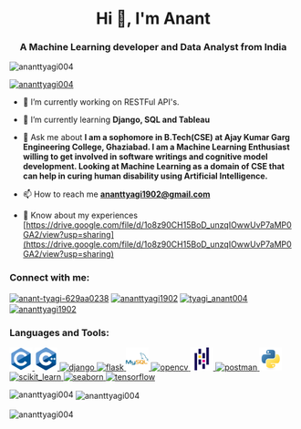 <h1 align="center">Hi 👋, I'm Anant</h1>
<h3 align="center">A Machine Learning developer and Data Analyst from India</h3>

<p align="left"> <img src="https://komarev.com/ghpvc/?username=ananttyagi004&label=Profile%20views&color=0e75b6&style=flat" alt="ananttyagi004" /> </p>

<p align="left"> <a href="https://github.com/ryo-ma/github-profile-trophy"><img src="https://github-profile-trophy.vercel.app/?username=ananttyagi004" alt="ananttyagi004" /></a> </p>

- 🔭 I’m currently working on RESTFul API's.

- 🌱 I’m currently learning **Django, SQL and Tableau**

- 💬 Ask me about **I am a sophomore in B.Tech(CSE) at Ajay Kumar Garg Engineering College, Ghaziabad. I am a Machine Learning Enthusiast willing to get involved in software writings and cognitive model development. Looking at Machine Learning as a domain of CSE that can help in curing human disability using Artificial Intelligence.**

- 📫 How to reach me **ananttyagi1902@gmail.com**

- 📄 Know about my experiences [https://drive.google.com/file/d/1o8z90CH15BoD_unzqIOwwUvP7aMP0GA2/view?usp=sharing](https://drive.google.com/file/d/1o8z90CH15BoD_unzqIOwwUvP7aMP0GA2/view?usp=sharing)

<h3 align="left">Connect with me:</h3>
<p align="left">
<a href="https://linkedin.com/in/anant-tyagi-629aa0238" target="blank"><img align="center" src="https://raw.githubusercontent.com/rahuldkjain/github-profile-readme-generator/master/src/images/icons/Social/linked-in-alt.svg" alt="anant-tyagi-629aa0238" height="30" width="40" /></a>
<a href="https://kaggle.com/ananttyagi1902" target="blank"><img align="center" src="https://raw.githubusercontent.com/rahuldkjain/github-profile-readme-generator/master/src/images/icons/Social/kaggle.svg" alt="ananttyagi1902" height="30" width="40" /></a>
<a href="https://instagram.com/tyagi_anant004" target="blank"><img align="center" src="https://raw.githubusercontent.com/rahuldkjain/github-profile-readme-generator/master/src/images/icons/Social/instagram.svg" alt="tyagi_anant004" height="30" width="40" /></a>
<a href="https://www.codechef.com/users/ananttyagi1902" target="blank"><img align="center" src="https://cdn.jsdelivr.net/npm/simple-icons@3.1.0/icons/codechef.svg" alt="ananttyagi1902" height="30" width="40" /></a>
</p>

<h3 align="left">Languages and Tools:</h3>
<p align="left"> <a href="https://www.cprogramming.com/" target="_blank" rel="noreferrer"> <img src="https://raw.githubusercontent.com/devicons/devicon/master/icons/c/c-original.svg" alt="c" width="40" height="40"/> </a> <a href="https://www.w3schools.com/cpp/" target="_blank" rel="noreferrer"> <img src="https://raw.githubusercontent.com/devicons/devicon/master/icons/cplusplus/cplusplus-original.svg" alt="cplusplus" width="40" height="40"/> </a> <a href="https://www.djangoproject.com/" target="_blank" rel="noreferrer"> <img src="https://cdn.worldvectorlogo.com/logos/django.svg" alt="django" width="40" height="40"/> </a> <a href="https://flask.palletsprojects.com/" target="_blank" rel="noreferrer"> <img src="https://www.vectorlogo.zone/logos/pocoo_flask/pocoo_flask-icon.svg" alt="flask" width="40" height="40"/> </a> <a href="https://www.mysql.com/" target="_blank" rel="noreferrer"> <img src="https://raw.githubusercontent.com/devicons/devicon/master/icons/mysql/mysql-original-wordmark.svg" alt="mysql" width="40" height="40"/> </a> <a href="https://opencv.org/" target="_blank" rel="noreferrer"> <img src="https://www.vectorlogo.zone/logos/opencv/opencv-icon.svg" alt="opencv" width="40" height="40"/> </a> <a href="https://pandas.pydata.org/" target="_blank" rel="noreferrer"> <img src="https://raw.githubusercontent.com/devicons/devicon/2ae2a900d2f041da66e950e4d48052658d850630/icons/pandas/pandas-original.svg" alt="pandas" width="40" height="40"/> </a> <a href="https://postman.com" target="_blank" rel="noreferrer"> <img src="https://www.vectorlogo.zone/logos/getpostman/getpostman-icon.svg" alt="postman" width="40" height="40"/> </a> <a href="https://www.python.org" target="_blank" rel="noreferrer"> <img src="https://raw.githubusercontent.com/devicons/devicon/master/icons/python/python-original.svg" alt="python" width="40" height="40"/> </a> <a href="https://scikit-learn.org/" target="_blank" rel="noreferrer"> <img src="https://upload.wikimedia.org/wikipedia/commons/0/05/Scikit_learn_logo_small.svg" alt="scikit_learn" width="40" height="40"/> </a> <a href="https://seaborn.pydata.org/" target="_blank" rel="noreferrer"> <img src="https://seaborn.pydata.org/_images/logo-mark-lightbg.svg" alt="seaborn" width="40" height="40"/> </a> <a href="https://www.tensorflow.org" target="_blank" rel="noreferrer"> <img src="https://www.vectorlogo.zone/logos/tensorflow/tensorflow-icon.svg" alt="tensorflow" width="40" height="40"/> </a> </p>

<p><img align="left" src="https://github-readme-stats.vercel.app/api/top-langs?username=ananttyagi004&show_icons=true&locale=en&layout=compact" alt="ananttyagi004" /></p>

<p>&nbsp;<img align="center" src="https://github-readme-stats.vercel.app/api?username=ananttyagi004&show_icons=true&locale=en" alt="ananttyagi004" /></p>

<p><img align="center" src="https://github-readme-streak-stats.herokuapp.com/?user=ananttyagi004&" alt="ananttyagi004" /></p>
